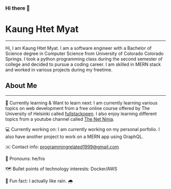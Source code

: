 ### Hi there 👋

# Kaung Htet Myat
-------------------------------------------------------

Hi, I am Kaung Htet Myat. I am a software engineer with a Bachelor of Science degree in Computer Science from University of Colorado Colorado Springs. I took a python programming class during the second semester of college and decided to pursue a coding career. I am skilled in MERN stack and worked in various projects during my freetime. 

## About Me
-------------------------------------------------------

:notebook_with_decorative_cover: Currently learning & Want to learn next: I am currently learning various topics on web development from a free online course offered by The University of Helsinki called [fullstackopen](https://fullstackopen.com/en/). I also enjoy learning different topics from a youtube channel called [The Net Ninja](https://www.youtube.com/c/TheNetNinja/playlists).

:computer: Currently working on: I am currently working on my personal porfolio. I also have another project to work on a MERN app using GraphQL.

:envelope: Contact info: programmingrelated1999@gmail.com 

:adult: Pronouns: he/his

:world_map: Bullet points of technology interests: Docker/AWS

:full_moon_with_face: Fun fact: I actually like rain. :cloud_with_rain:

